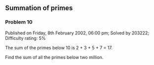 Summation of primes
-------------------

### Problem 10

Published on Friday, 8th February 2002, 06:00 pm; Solved by 203222;
Difficulty rating: 5%

The sum of the primes below 10 is 2 + 3 + 5 + 7 = 17.

Find the sum of all the primes below two million.
